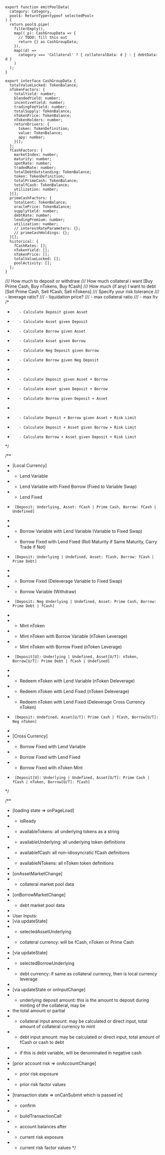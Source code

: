 
```
export function emitPoolData(
  category: Category,
  pool$: ReturnType<typeof selectedPool>
) {
  return pool$.pipe(
    filterEmpty(),
    map((_p): CashGroupData => {
      // TODO: fill this out
      return {} as CashGroupData;
    }),
    map((d) =>
      category === 'Collateral' ? { collateralData: d } : { debtData: d }
    )
  );
}

export interface CashGroupData {
  totalValueLocked: TokenBalance;
  nTokenFactors: {
    totalYield: number;
    blendedYield: number;
    incentiveYield: number;
    tradingFeeYield: number;
    totalSupply: TokenBalance;
    nTokenPrice: TokenBalance;
    nTokenHolders: number;
    returnDrivers: {
      token: TokenDefinition;
      value: TokenBalance;
      apy: number;
    }[];
  };
  fCashFactors: {
    marketIndex: number;
    maturity: number;
    spotRate: number;
    tradedRate: number;
    totalDebtOutstanding: TokenBalance;
    token: TokenDefinition;
    totalPrimeCash: TokenBalance;
    totalfCash: TokenBalance;
    utilization: number;
  }[];
  primeCashFactors: {
    totalLent: TokenBalance;
    oraclePrice: TokenBalance;
    supplyYield: number;
    debtRate: number;
    lendingPremium: number;
    utilization: number;
    // interestRateParameters: {};
    // primeCashHoldings: {};
  }[];
  historical: {
    fCashRates: [];
    nTokenYield: [];
    nTokenPrice: [];
    totalValueLocked: [];
    poolActivity: [];
  };
}
```

/// How much to deposit or withdraw
/// How much collateral i want [Buy Prime Cash, Buy nTokens, Buy fCash]
/// How much (if any) I want to debt [Sell Prime Cash, Sell fCash, Sell nTokens]
/// Specify your risk tolerance
///  - leverage ratio?
///  - liquidation price?
///  - max collateral ratio
///  - max ltv
/*
 *        - Calculate Deposit given Asset
 *        - Calculate Asset given Deposit
 *        - Calculate Borrow given Asset
 *        - Calculate Asset given Borrow
 *        - Calculate Neg Deposit given Borrow
 *        - Calculate Borrow given Neg Deposit
 *
 *        - Calculate Deposit given Asset + Borrow
 *        - Calculate Asset given Deposit + Borrow
 *        - Calculate Borrow given Deposit + Asset
 *
 *        - Calculate Deposit + Borrow given Asset + Risk Limit
 *        - Calculate Deposit + Asset given Borrow + Risk Limit
 *        - Calculate Borrow + Asset given Deposit + Risk Limit
 */

/**
 * [Local Currency]
 * - Lend Variable
 * - Lend Variable with Fixed Borrow (Fixed to Variable Swap)
 * - Lend Fixed
 *      [Deposit: Underlying, Asset: fCash | Prime Cash, Borrow: fCash | Undefined]
 *
 * - Borrow Variable with Lend Variable (Variable to Fixed Swap)
 * - Borrow Fixed with Lend Fixed (Roll Maturity if Same Maturity, Carry Trade if Not)
 *      [Deposit: Underlying | Undefined, Asset: fCash, Borrow: fCash | Prime Debt]
 *
 * - Borrow Fixed (Deleverage Variable to Fixed Swap)
 * - Borrow Variable (Withdraw)
 *      [Deposit: Neg Underlying | Undefined, Asset: Prime Cash, Borrow: Prime Debt | fCash]
 *
 * - Mint nToken
 * - Mint nToken with Borrow Variable (nToken Leverage)
 * - Mint nToken with Borrow Fixed (nToken Leverage)
 *      [Deposit[U]: Underlying | Undefined, Asset[U/T]: nToken, Borrow[U/T]: Prime Debt | fCash | Undefined]
 *
 * - Redeem nToken with Lend Variable (nToken Deleverage)
 * - Redeem nToken with Lend Fixed (nToken Deleverage)
 * - Redeem nToken with Lend Fixed (Deleverage Cross Currency nToken)
 *      [Deposit: Undefined, Asset[U/T]: Prime Cash | fCash, Borrow[U/T]: Neg nToken]
 *
 *   [Cross Currency]
 * - Borrow Fixed with Lend Variable
 * - Borrow Fixed with Lend Fixed
 * - Borrow Fixed with nToken Mint
 *      [Deposit[U]: Underlying | Undefined, Asset[U/T]: Prime Cash | fCash | nToken, Borrow[U/T]: fCash]
 */

/**
 * [loading state => onPageLoad]
 *   - isReady
 *   - availableTokens: all underlying tokens as a string
 *   - availableUnderlying: all underlying token definitions
 *   - availablefCash: all non-idiosyncratic fCash definitions
 *   - availableNTokens: all nToken token definitions
 *
 * [onAssetMarketChange]
 * - collateral market pool data
 *
 * [onBorrowMarketChange]
 * - debt market pool data
 *
 * User Inputs:
 * [via updateState]
 * - selectedAssetUnderlying
 * - collateral currency: will be fCash, nToken or Prime Cash
 *
 * [via updateState]
 * - selectedBorrowUnderlying
 * - debt currency: if same as collateral currency, then is local currency leverage
 *
 * [via updateState or onInputChange]
 * - underlying deposit amount: this is the amount to deposit during minting of the collateral, may be
 *   the total amount or partial
 * - collateral input amount: may be calculated or direct input, total amount of collateral currency to mint
 * - debt input amount: may be calculated or direct input, total amount of fCash or cash to debt
 *    - if this is debt variable, will be denominated in negative cash
 *
 * [prior account risk => onAccountChange]
 *   - prior risk exposure
 *   - prior risk factor values
 *
 * [transaction state => onCanSubmit which is passed in]
 *   - confirm
 *   - buildTransactionCall
 *   - account balances after
 *   - current risk exposure
 *   - current risk factor values
 */
